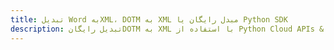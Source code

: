 ---title: تبدیل Word بهXML، DOTM به XML مبدل رایگان یا Python SDKdescription: تبدیل رایگانDOTM به XML با استفاده از Python Cloud APIs & SDK. همچنین اسناد Microsoft Word و OpenOffice را در Cloud ایجاد، ویرایش و رندر کنید.---